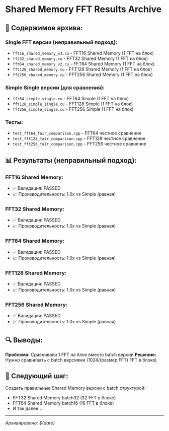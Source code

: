 # Shared Memory FFT Results Archive

## 📁 Содержимое архива:

### **Single FFT версии (неправильный подход):**
- `fft16_shared_memory_v3.cu` - FFT16 Shared Memory (1 FFT на блок)
- `fft32_shared_memory.cu` - FFT32 Shared Memory (1 FFT на блок)
- `fft64_shared_memory_v2.cu` - FFT64 Shared Memory (1 FFT на блок)
- `fft128_shared_memory.cu` - FFT128 Shared Memory (1 FFT на блок)
- `fft256_shared_memory.cu` - FFT256 Shared Memory (1 FFT на блок)

### **Simple Single версии (для сравнения):**
- `fft64_simple_single.cu` - FFT64 Simple (1 FFT на блок)
- `fft128_simple_single.cu` - FFT128 Simple (1 FFT на блок)
- `fft256_simple_single.cu` - FFT256 Simple (1 FFT на блок)

### **Тесты:**
- `test_fft64_fair_comparison.cpp` - FFT64 честное сравнение
- `test_fft128_fair_comparison.cpp` - FFT128 честное сравнение
- `test_fft256_fair_comparison.cpp` - FFT256 честное сравнение

## 📊 Результаты (неправильный подход):

### **FFT16 Shared Memory:**
- ✅ Валидация: PASSED
- 📈 Производительность: 1.0x vs Simple (равная)

### **FFT32 Shared Memory:**
- ✅ Валидация: PASSED
- 📈 Производительность: 1.0x vs Simple (равная)

### **FFT64 Shared Memory:**
- ✅ Валидация: PASSED
- 📈 Производительность: 1.0x vs Simple (равная)

### **FFT128 Shared Memory:**
- ✅ Валидация: PASSED
- 📈 Производительность: 1.0x vs Simple (равная)

### **FFT256 Shared Memory:**
- ✅ Валидация: PASSED
- 📈 Производительность: 1.0x vs Simple (равная)

## 🔍 Выводы:

**Проблема:** Сравнивали 1 FFT на блок вместо batch версий
**Решение:** Нужно сравнивать с batch версиями (1024/(размер FFT) FFT в блоке)

## 🚀 Следующий шаг:

Создать правильные Shared Memory версии с batch структурой:
- FFT32 Shared Memory batch32 (32 FFT в блоке)
- FFT64 Shared Memory batch16 (16 FFT в блоке)
- И так далее...

---
*Архивировано: $(date)*


